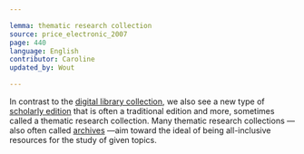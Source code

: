 ```yaml
---

lemma: thematic research collection
source: price_electronic_2007
page: 440
language: English
contributor: Caroline
updated_by: Wout

---
```


In contrast to the [digital library collection](digitalLibraryProject.html), we also see a new type of [scholarly edition](editionScholarly.html) that is often a traditional edition and more, sometimes called a thematic research collection. Many thematic research collections — also often called [archives](archive.html) —aim toward the ideal of being all-inclusive resources for the study of given topics.

